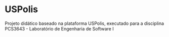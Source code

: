 # USPolis
Projeto didático baseado na plataforma USPolis, executado para a disciplina PCS3643 - Laboratório de Engenharia de Software I
